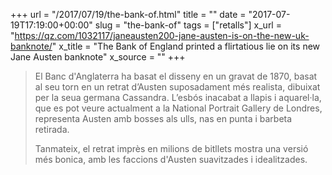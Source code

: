 +++
url = "/2017/07/19/the-bank-of.html"
title = ""
date = "2017-07-19T17:19:00+00:00"
slug = "the-bank-of"
tags = ["retalls"]
x_url = "https://qz.com/1032117/janeausten200-jane-austen-is-on-the-new-uk-banknote/"
x_title = "The Bank of England printed a flirtatious lie on its new Jane Austen banknote"
x_source = ""
+++


> El Banc d'Anglaterra ha basat el disseny en un gravat de 1870, basat al seu torn en un retrat d’Austen suposadament més realista, dibuixat per la seua germana Cassandra. L’esbós inacabat a llapis i aquarel·la, que es pot veure actualment a la National Portrait Gallery de Londres, representa Austen amb bosses als ulls, nas en punta i barbeta retirada.
>
> Tanmateix, el retrat imprès en milions de bitllets mostra una versió més bonica, amb les faccions d'Austen suavitzades i idealitzades.
